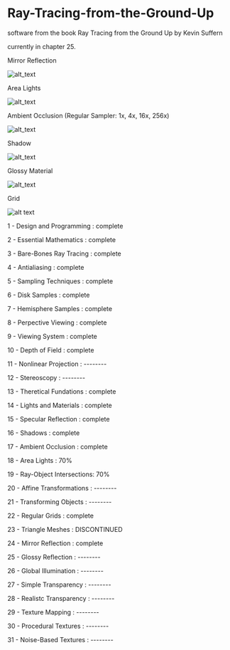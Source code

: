 # Ray-Tracing-from-the-Ground-Up
software from the book Ray Tracing from the Ground Up by Kevin Suffern

currently in chapter 25.

Mirror Reflection

![alt_text](https://github.com/hadryans/Ray-Tracing-from-the-Ground-Up/blob/master/build/images/Mirror%20Reflection.png)

Area Lights

![alt_text](https://github.com/hadryans/Ray-Tracing-from-the-Ground-Up/blob/master/build/images/Area%20Lights.png)

Ambient Occlusion (Regular Sampler: 1x, 4x, 16x, 256x)

![alt_text](https://github.com/hadryans/Ray-Tracing-from-the-Ground-Up/blob/master/build/images/Ambient%20Occlusion.png)

Shadow

![alt_text](https://github.com/hadryans/Ray-Tracing-from-the-Ground-Up/blob/master/build/images/Shadows.png)


Glossy Material

![alt_text](https://github.com/hadryans/Ray-Tracing-from-the-Ground-Up/blob/master/build/images/Specular%20Highlight.png)


Grid

![alt text](https://github.com/hadryans/Ray-Tracing-from-the-Ground-Up/blob/master/build/images/1000%20spheres%20grid.png)

 1 - Design and Programming  : complete
 
 2 - Essential Mathematics   : complete
 
 3 - Bare-Bones Ray Tracing  : complete
 
 4 - Antialiasing            : complete
 
 5 - Sampling Techniques     : complete
 
 6 - Disk Samples            : complete
 
 7 - Hemisphere Samples      : complete
 
 8 - Perpective Viewing      : complete
 
 9 - Viewing System          : complete

10 - Depth of Field          : complete

11 - Nonlinear Projection    : --------

12 - Stereoscopy             : --------

13 - Theretical Fundations   : complete

14 - Lights and Materials    : complete

15 - Specular Reflection     : complete

16 - Shadows                 : complete

17 - Ambient Occlusion       : complete

18 - Area Lights             : 70%

19 - Ray-Object Intersections: 70%

20 - Affine Transformations  : --------

21 - Transforming Objects    : --------

22 - Regular Grids           : complete

23 - Triangle Meshes         : DISCONTINUED

24 - Mirror Reflection       : complete

25 - Glossy Reflection       : --------

26 - Global Illumination     : --------

27 - Simple Transparency     : --------

28 - Realistc Transparency   : --------

29 - Texture Mapping         : --------

30 - Procedural Textures     : --------

31 - Noise-Based Textures    : --------
